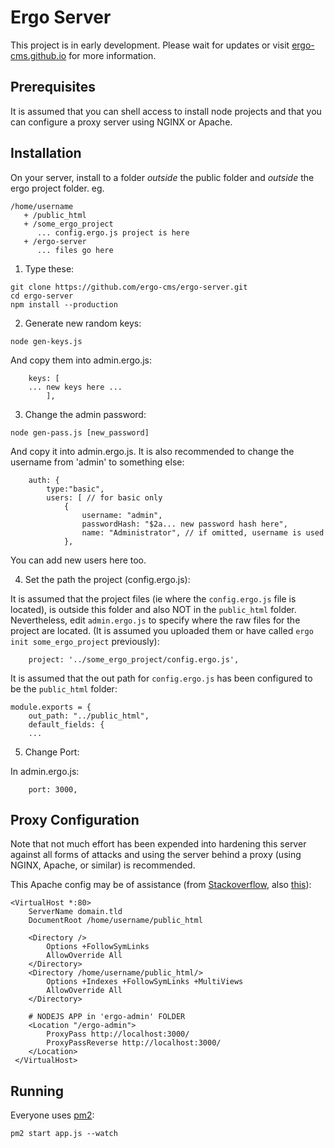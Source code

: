 # Ergo Server

This project is in early development. Please wait for updates or visit [ergo-cms.github.io](https://ergo-cms.github.io) for more information.


## Prerequisites

It is assumed that you can shell access to install node projects and that you can configure a proxy server using NGINX or Apache. 

## Installation

On your server, install to a folder *outside* the public folder and *outside* the ergo project folder. eg.

``` 
/home/username
   + /public_html
   + /some_ergo_project
      ... config.ergo.js project is here
   + /ergo-server
      ... files go here
```

1. Type these:

```
git clone https://github.com/ergo-cms/ergo-server.git
cd ergo-server
npm install --production
```

2. Generate new random keys:

```
node gen-keys.js
```

And copy them into admin.ergo.js:

```
	keys: [
	... new keys here ...
		],
```

3. Change the admin password:

```
node gen-pass.js [new_password]
```

And copy it into admin.ergo.js. It is also recommended to change the username from 'admin' to something else:

```
	auth: { 
		type:"basic",
		users: [ // for basic only
			{
				username: "admin",
				passwordHash: "$2a... new password hash here", 
				name: "Administrator", // if omitted, username is used
			},

```

You can add new users here too.

4. Set the path the project (config.ergo.js):

It is assumed that the project files (ie where the `config.ergo.js` file is located), is outside this folder and also NOT in the `public_html` folder. Nevertheless, edit `admin.ergo.js` to specify where the raw files for the project are located. (It is assumed you uploaded them or have called `ergo init some_ergo_project` previously):

```
	project: '../some_ergo_project/config.ergo.js', 
```

It is assumed that the out path for `config.ergo.js` has been configured to be the `public_html` folder:

```
module.exports = {
	out_path: "../public_html", 
	default_fields: {
	...
```

5. Change Port:

In admin.ergo.js:

```
	port: 3000,
```

## Proxy Configuration

Note that not much effort has been expended into hardening this server against all forms of attacks and using the server behind a proxy (using NGINX, Apache, or similar) is recommended. 

This Apache config may be of assistance (from [Stackoverflow](http://serverfault.com/questions/739163/run-apache-and-node-js-in-subfolder), also [this](http://serverfault.com/a/561897/20363)):

```
<VirtualHost *:80>
    ServerName domain.tld
    DocumentRoot /home/username/public_html

    <Directory />
        Options +FollowSymLinks
        AllowOverride All
    </Directory>
    <Directory /home/username/public_html/>
        Options +Indexes +FollowSymLinks +MultiViews
        AllowOverride All
    </Directory>

    # NODEJS APP in 'ergo-admin' FOLDER
    <Location "/ergo-admin">
        ProxyPass http://localhost:3000/
        ProxyPassReverse http://localhost:3000/
    </Location>
 </VirtualHost>
 ```

## Running

Everyone uses [pm2](https://www.npmjs.com/package/pm2):

```
pm2 start app.js --watch
```

